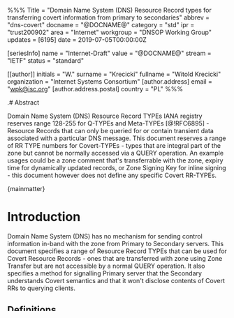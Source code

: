 %%%
Title = "Domain Name System (DNS) Resource Record types for transferring covert information from primary to secondaries"
abbrev = "dns-covert"
docname = "@DOCNAME@"
category = "std"
ipr = "trust200902"
area = "Internet"
workgroup = "DNSOP Working Group"
updates = [6195]
date = 2019-07-05T00:00:00Z

[seriesInfo]
name = "Internet-Draft"
value = "@DOCNAME@"
stream = "IETF"
status = "standard"

[[author]]
initials = "W."
surname = "Krecicki"
fullname = "Witold Krecicki"
organization = "Internet Systems Consortium"
[author.address]
 email = "wpk@isc.org"
[author.address.postal]
 country = "PL"
%%%


.# Abstract

Domain Name System (DNS) Resource Record TYPEs IANA registry reserves range
128-255 for Q-TYPEs and Meta-TYPEs [@!RFC6895] - Resource Records that can
only be queried for or contain transient data associated with a particular
DNS message.
This document reserves a range of RR TYPE numbers for Covert-TYPEs - types
that are integral part of the zone but cannot be normally accessed via a
QUERY operation.
An example usages could be a zone comment that's transferrable with the zone,
expiry time for dynamically updated records, or Zone Signing Key for inline
signing - this document however does not define any specific Covert RR-TYPEs.

{mainmatter}

# Introduction

Domain Name System (DNS) has no mechanism for sending control information
in-band with the zone from Primary to Secondary servers.
This document specifies a range of Resource Record TYPEs that can be used for
Covert Resource Records - ones that are transferred with zone using Zone
Transfer but are not accessible by a normal QUERY operation.
It also specifies a method for signalling Primary server that the Secondary
understands Covert semantics and that it won't disclose contents of Covert RRs
to querying clients.

## Definitions

The key words "**MUST**", "**MUST NOT**", "**REQUIRED**",
"**SHALL**", "**SHALL NOT**", "**SHOULD**", "**SHOULD NOT**",
"**RECOMMENDED**", "**NOT RECOMMENDED**", "**MAY**", and
"**OPTIONAL**" in this document are to be interpreted as described in
BCP 14 [@!RFC2119] [@!RFC8174] when, and only when, they appear in all
capitals, as shown here.

# Handling of Covert Resource Records

Covert Resource Records require special handling for both queries and zone
transfers. This document does not define any specific Covert Resource
Record, they might require additional handling on the server side but it's
out of scope of this document.

## The COVERT-OK option
A client querying or a secondary transferring a zone from a primary server
must explicitly signal its understanding of the COVERT RR-TYPEs. The mechanism
for this is an EDNS option, with OPTION-CODE [TBD].
OPTION-LENGTH MUST be zero and OPTION-DATA MUST be empty.

## Protection of Zone Transfers

If a Secondary Server requesting a zone transfer does not understand the Covert
semantics it will serve the Covert Resource Records to its clients - therefore
a protection mechanism must be put in place.

If a server requesting zone transfer understands Covert semantics, it
MUST send COVERT-OK  option in the transfer request. If a Primary Server providing
zone transfer receives such request it then knows it can transfer the zone
securely.

If the primary server receives a zone transfer request without the COVERT-OK
option it MUST NOT transfer the zone with Covert RRs. The default
behaviour MUST be to refuse the transfer altogether, but an implementation MAY
have a configuration option to allow transfer of the zone with Covert RRs
stripped when transferring to a non-compliant secondary.

## Authoritative server behaviour

The Covert Resource Records might contain sensitive data and therefore they
MUST NOT be served to regular clients. 
An authoritative server queried for a Covert RR MUST return an answer as if
the particular leaf for which client asks does not exists - either NODATA if
there are some other Resource Records or it's an empty non-terminal, or
NXDOMAIN otherwise.

The server MAY provide a mechanism allowing clients to query for Resource
Records in Covert range, but it MUST be protected by a mechanism disallowing
access from general public (e.g. an
ACL or TSIG authentication) and the general access MUST NOT be enabled by
default. The server MUST verify that the query has the COVERT-OK option
and not return COVERT records otherwise.


## Recursive server behaviour

Recursive server MUST NOT send COVERT-OK option when iterating. If a COVERT
record is received when iterating it MUST NOT be cached and it MUST NOT be
returned to the client. If a recursive server receives a request for a
COVERT record it may either iterate to verify whether the answer should be
an NXDOMAIN or NODATA, or simply return a NODATA response immediately.

## Interaction with DNSSEC

Since Covert Resource Records are not available for regular querying and are
used only internally their existence in zone should not, in any way, change
the behaviour of zone. Therefore, when signing the zone, Covert Resource
Records MUST be ommited entirely and treated as they do not exist:
 - Nodes that contain only Covert RRs and are not empty non-terminals MUST
   be ommited from NSEC [@!RFC4034] and NSEC3 [RFC5155] RR chains.
 - Any Covert RR types MUST NOT be included in the Type Bit Map field of
   an NSEC or NSEC3 RR.

## Interaction with ZONEMD

TBD

# Update to RRTYPE Allocation Template

RRTYPE Allocation Template from [@!RFC6895] is updated to contain a checkbox
for Covert-RR:

~~~ ascii-art

B.2 Kind of RR:  [ ] Data RR  [ ] Meta-RR  [ ] Covert-RR

~~~

# Security considerations

Since Zone Transfers are unencrypted the contents of Covert RRs might still
be snooped by an on-path attacker. Protection against this kind of attack is
outside of scope of this document, it can be achieved using e.g. a secure
tunnel, private network or using XFR over TLS transport.

# IANA Considerations

IANA is requested to reserve range 61440-61695 (0xF000-0xF0FF) in Resource
Record TYPEs registry for Covert types. The procedure for registering RR
types from [@!RFC6895] should be used.

IANA is requested to assign an EDNS option code to COVERT-OK option.

# Acknowledgments

Thanks to Evan Hunt and Dan Mahoney for suggestions and clarifications based
on their NOTE RR draft.

{backmatter}


